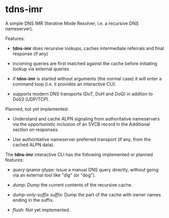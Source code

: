 # tdns-imr

A simple DNS IMR (Iterative Mode Resolver, i.e. a recursive DNS nameserver).

Features:

- **tdns-imr** does recursive lookups, caches intermediate referrals and final
  response (if any)

- incoming queries are first matched against the cache before initiating
  lookup via external queries

- if **tdns-imr** is started without arguments (the normal case) it will enter
  a command loop (i.e. it provides an interactive CLI). 

- supports modern DNS transports (DoT, DoH and DoQ) in addtion to Do53 (UDP/TCP).

Planned, not yet implemented:

- Understand and cache ALPN signaling from authoritative nameservers via the
  opportunistic inclusion of an SVCB record in the Additional section on
  responses.

- Use authoritiative nameserver preferred transport (if any, from the cached
  ALPN data).

The **tdns-imr** interactive CLI has the following implemented or planned
features:

- *query* qname qtype: issue a manual DNS query directly, without going via 
  an external tool like "dig" (or "dog").

- *dump*: Dump the current contents of the recursive cache.

- *dump-only-suffix* *suffix*: Dump the part of the cache with owner names
  ending in the suffix.

- *flush*: Not yet implemented.
